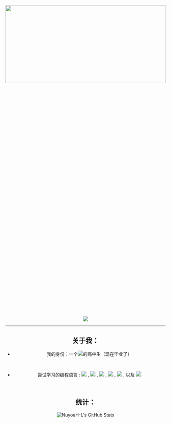 <div align=center>
  <img src="https://unsplash.it/1600/900?random" width="100%" height="25%"/>
  <img src="https://profile-counter.glitch.me/NuyoaH-L/count.svg"/>

<hr/>

<h2>关于我：</h2>

- 我的身份：一个<img src="https://img.shields.io/badge/-卑微-black">的高中生（现在毕业了）

<br/>

- 尝试学习的编程语言 : 
<img src="https://img.shields.io/badge/-JavaScript-orange"> , <img src="https://img.shields.io/badge/-CSS3-blue"> , <img src="https://img.shields.io/badge/-C/C++-red"> , <img src="https://img.shields.io/badge/-HTML5-green"> , <img src="https://img.shields.io/badge/-JSON-black"> , 以及 <img src="https://img.shields.io/badge/-Python3-yellow">
<br>
<h2>统计：</h2>
<img src="https://github-readme-stats.vercel.app/api?username=NuyoaH-L&show_icons=true&theme=tokyonight" alt="NuyoaH-L's GitHub Stats" />
